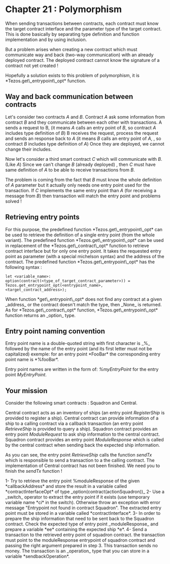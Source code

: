 # Chapter 21 : Polymorphism

<light />

<dialog character="pilot"></dialog>

When sending transactions between contracts, each contract must know the target contract interface and the parameter type of the target contract. This is done basically by separating type definition and function implementation and by using inclusion. 

But a problem arises when creating a new contract which must communicate way and back (two-way communication) with an already deployed contract. The deployed contract cannot know the signature of a contract not yet created !

<!-- prettier-ignore -->Hopefully a solution exists to this problem of polymorphism, it is *Tezos.get\_entrypoint\_opt* function.

## Way and back communication between contracts

Let's consider two contracts _A_ and _B_. Contract _A_ ask some information from contract _B_ and they communicate between each other with transactions.
A sends a request to B, (it means _A_ calls an entry point of _B_, so contract _A_ includes type definition of _B_)
B receives the request, process the request and sends an response back to _A_ (it means _B_ calls an entry point of _A_, , so contract _B_ includes type definition of _A_)
Once they are deployed, we cannot change their includes.

Now let's consider a third smart contract _C_ which will communicate with _B_. (Like _A_)
Since we can't change _B_ (already deployed) , then _C_ must have same definition of _A_ to be able to receive transactions from _B_.

The problem is coming from the fact that _B_ must know the whole definition of _A_ parameter but it actually only needs one entry point used for the transaction. If _C_ implements the same entry point than _A_ (for receiving a message from _B_) then transaction will match the entry point and problems solved !

## Retrieving entry points

<!-- prettier-ignore -->For this purpose, the predefined function *Tezos.get\_entrypoint\_opt* can be used to retrieve the definition of a single entry point (from the whole variant).

<!-- prettier-ignore -->The predefined function *Tezos.get\_entrypoint\_opt* can be used in replacement of the *Tezos.get\_contract\_opt* function to retrieve contract interface but for only one entry point. It takes the requested entry point as parameter (with a special michelson syntax) and the address of the contract.

<!-- prettier-ignore -->The predefined function *Tezos.get\_entrypoint\_opt* has the following syntax :

```
let <variable_name>: option(contract(<type_of_target_contract_parameter>)) = Tezos.get_entrypoint_opt(<entrypoint_name>, <target_contract_address>);
```

<!-- prettier-ignore -->When function *get\_entrypoint\_opt* does not find any contract at  a given _address_ or the contract doesn't match the type, then  _None_ is returned. 

<!-- prettier-ignore -->As for *Tezos.get\_contract\_opt* function, *Tezos.get\_entrypoint\_opt* function returns an _option_ type. 


## Entry point naming convention

<!-- prettier-ignore --> Entry point name is a double-quoted string with first character is _%_ followed by the name of the entry point (and its first letter must not be capitalized) exemple: for an entry point *FooBar* the corresponding entry point name is *%fooBar*.

Entry point names are written in the form of: _%myEntryPoint_ for the entry point _MyEntryPoint_.  




## Your mission

Consider the following smart contracts : Squadron and Central. 

Central contract acts as an inventory of ships (an entry point *RegisterShip* is provided to register a ship).
Central contract can provide information of a ship to a calling contract via a callback transaction (an entry point *RetrieveShip* is provided to query a ship).
Squadron contract provides an entry point *ModuleRequest* to ask ship information to the central contract.
Squadron contract provides an entry point *ModuleResponse* which is called by the central contract when sending back the expected ship information.

As you can see, the entry point *RetrieveShip* calls the function *sendTx* which is responsible to send a transaction to a the calling contract. The implementation of Central contract has not been finished. We need you to finish the *sendTx* function !


<!-- prettier-ignore -->1- Try to retrieve the entry point %moduleResponse of the given *callbackAddress* and store the result in a variable called *contractInterfaceOpt* of type _option(contract(actionSquadron))_

<!-- prettier-ignore -->2- Use a _switch_ operator to extract the entry point if it exists (use temporary variable name *ci* in the switch). Otherwise throw an exception with error message "Entrypoint not found in contract Squadron". The extracted entry point must be stored in a variable called *contractInterface*.

<!-- prettier-ignore -->3- In order to prepare the ship information that need to be sent back to the Squadron contract. Check the expected type of entry point _moduleResponse_ and prepare a variable *ee* containing the expected ship *e*. 

<!-- prettier-ignore -->4- Send a transaction to the retrieved entry point of squadron contract. the transaction must point to the moduleResponse entrypoint of squadron contract and passing the right argument prepared in step 3. This transaction sends no money. The transaction is an _operation_ type that you can store in a variable *sendbackOperation*.

